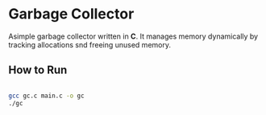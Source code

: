 # Garbage Collector

Asimple garbage collector written in **C**. It manages memory dynamically by tracking allocations snd freeing unused memory.


## How to Run

```bash

gcc gc.c main.c -o gc
./gc




